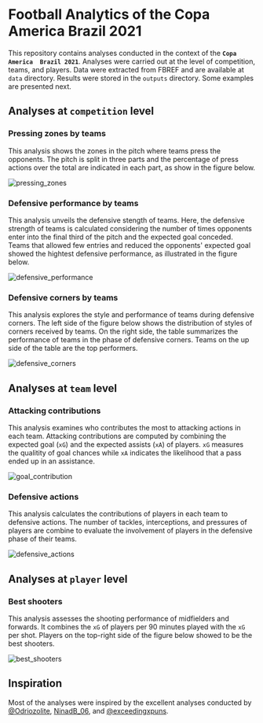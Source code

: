 # Football Analytics of the Copa America Brazil 2021

This repository contains analyses conducted in the context of the **`Copa America 
Brazil 2021`**. Analyses were carried out at the level of competition, teams, and 
players. Data were extracted from FBREF and are available at `data` directory.
Results were stored in the `outputs` directory. Some examples are presented next.

## Analyses at `competition` level

### Pressing zones by teams

This analysis shows the zones in the pitch where teams press the opponents. 
The pitch is split in three parts and the percentage of press actions over the 
total are indicated in each part, as show in the figure below. 

![pressing_zones](/outputs/pressing_zones.png?raw=true "Pressing Zones")

### Defensive performance by teams

This analysis unveils the defensive stength of teams. Here, the defensive strength
of teams is calculated considering the number of times opponents enter into the final
third of the pitch and the expected goal conceded. Teams that allowed few entries and 
reduced the opponents' expected goal showed the hightest defensive performance, as
illustrated in the figure below.  

![defensive_performance](/outputs/defensive_performance.png?raw=true "Defensive Performance")

### Defensive corners by teams

This analysis explores the style and performance of teams during defensive corners. 
The left side of the figure below shows the distribution of styles of corners received 
by teams. On the right side, the table summarizes the performance of teams in the phase 
of defensive corners. Teams on the up side of the table are the top performers.

![defensive_corners](/outputs/defensive_corners.png?raw=true "Defensive Corners")

## Analyses at `team` level

### Attacking contributions

This analysis examines who contributes the most to attacking actions in each team. 
Attacking contributions are computed by combining the expected goal (`xG`) and the expected
assists (`xA`) of players. `xG` measures the qualitity of goal chances while `xA`
indicates the likelihood that a pass ended up in an assistance.

![goal_contribution](/outputs/goal_contribution.png?raw=true "Goal Contribution")

### Defensive actions

This analysis calculates the contributions of players in each team to defensive 
actions. The number of tackles, interceptions, and pressures of players are
combine to evaluate the involvement of players in the defensive phase of their
teams.

![defensive_actions](/outputs/defensive_actions.png?raw=true "Defensive Actions")

## Analyses at `player` level

### Best shooters

This analysis assesses the shooting performance of midfielders and forwards. It
combines the `xG` of players per 90 minutes played with the `xG` per shot. Players 
on the top-right side of the figure below showed to be the best shooters.

![best_shooters](/outputs/best_shooters.png?raw=true "Best shooters")

## Inspiration

Most of the analyses were inspired by the excellent analyses conducted by 
[@Odriozolite](https://twitter.com/Odriozolite), [NinadB_06](https://twitter.com/NinadB_06), 
and [@exceedingxpuns](https://twitter.com/exceedingxpuns).




